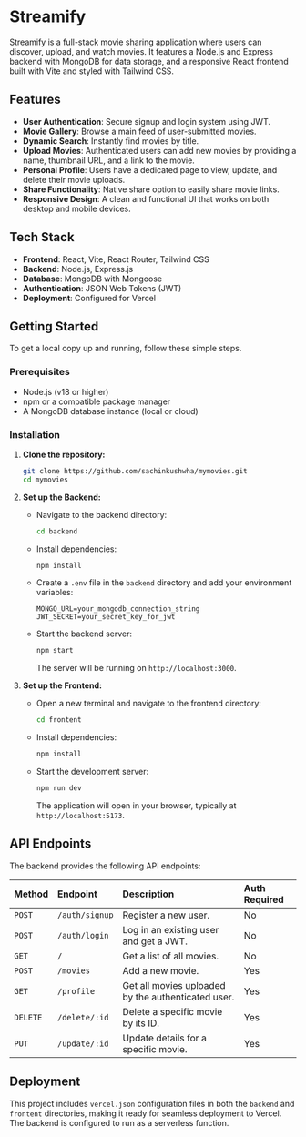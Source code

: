 # Streamify
Streamify is a full-stack movie sharing application where users can discover, upload, and watch movies. It features a Node.js and Express backend with MongoDB for data storage, and a responsive React frontend built with Vite and styled with Tailwind CSS.

## Features

- **User Authentication**: Secure signup and login system using JWT.
- **Movie Gallery**: Browse a main feed of user-submitted movies.
- **Dynamic Search**: Instantly find movies by title.
- **Upload Movies**: Authenticated users can add new movies by providing a name, thumbnail URL, and a link to the movie.
- **Personal Profile**: Users have a dedicated page to view, update, and delete their movie uploads.
- **Share Functionality**: Native share option to easily share movie links.
- **Responsive Design**: A clean and functional UI that works on both desktop and mobile devices.

## Tech Stack

- **Frontend**: React, Vite, React Router, Tailwind CSS
- **Backend**: Node.js, Express.js
- **Database**: MongoDB with Mongoose
- **Authentication**: JSON Web Tokens (JWT)
- **Deployment**: Configured for Vercel

## Getting Started

To get a local copy up and running, follow these simple steps.

### Prerequisites

- Node.js (v18 or higher)
- npm or a compatible package manager
- A MongoDB database instance (local or cloud)

### Installation

1.  **Clone the repository:**
    ```sh
    git clone https://github.com/sachinkushwha/mymovies.git
    cd mymovies
    ```

2.  **Set up the Backend:**
    - Navigate to the backend directory:
      ```sh
      cd backend
      ```
    - Install dependencies:
      ```sh
      npm install
      ```
    - Create a `.env` file in the `backend` directory and add your environment variables:
      ```env
      MONGO_URL=your_mongodb_connection_string
      JWT_SECRET=your_secret_key_for_jwt
      ```
    - Start the backend server:
      ```sh
      npm start
      ```
      The server will be running on `http://localhost:3000`.

3.  **Set up the Frontend:**
    - Open a new terminal and navigate to the frontend directory:
      ```sh
      cd frontent
      ```
    - Install dependencies:
      ```sh
      npm install
      ```
    - Start the development server:
      ```sh
      npm run dev
      ```
      The application will open in your browser, typically at `http://localhost:5173`.

## API Endpoints

The backend provides the following API endpoints:

| Method | Endpoint         | Description                                        | Auth Required |
| :----- | :--------------- | :------------------------------------------------- | :------------ |
| `POST` | `/auth/signup`   | Register a new user.                               | No            |
| `POST` | `/auth/login`    | Log in an existing user and get a JWT.             | No            |
| `GET`  | `/`              | Get a list of all movies.                          | No            |
| `POST` | `/movies`        | Add a new movie.                                   | Yes           |
| `GET`  | `/profile`       | Get all movies uploaded by the authenticated user. | Yes           |
| `DELETE`| `/delete/:id`    | Delete a specific movie by its ID.                 | Yes           |
| `PUT`  | `/update/:id`    | Update details for a specific movie.               | Yes           |

## Deployment

This project includes `vercel.json` configuration files in both the `backend` and `frontent` directories, making it ready for seamless deployment to Vercel. The backend is configured to run as a serverless function.
